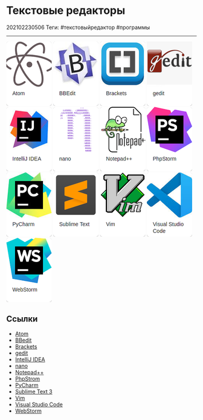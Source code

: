 # Текстовые редакторы

202102230506
Теги: #текстовыйредактор #программы
___

![atom](../assets/atom.png)
![bbedit](../assets/bbedit.png)
![brackets](../assets/brackets.png)
![gedit](../assets/gedit.png)
![intelij-idea](../assets/intellij-idea.png)
![nano](../assets/nano.png)
![notepad++](../assets/notepad++.png)
![phpstorm](../assets/phpstorm.png)
![pycharm](../assets/pycharm.png)
[![sublime](../assets/sublime.png)](Sublime%20Text%203.md)
![vim](../assets/vim.png)
![visual-studio-code](../assets/visual-studio-code.png)
![webstorm](../assets/webstorm.png)

## Ссылки

- [Atom](Atom.md)
- [BBedit](BBedit.md)
- [Brackets](Brackets.md)
- [gedit](gedit.md)
- [IntelliJ IDEA](IntelliJ%20IDEA.md)
- [nano](nano.md)
- [Notepad++](Notepad++.md)
- [PhpStrom](PhpStrom.md)
- [PyCharm](PyCharm.md)
- [Sublime Text 3](Sublime%20Text%203.md)
- [Vim](Vim.md)
- [Visual Studio Code](Visual%20Studio%20Code.md)
- [WebStorm](WebStorm.md)
